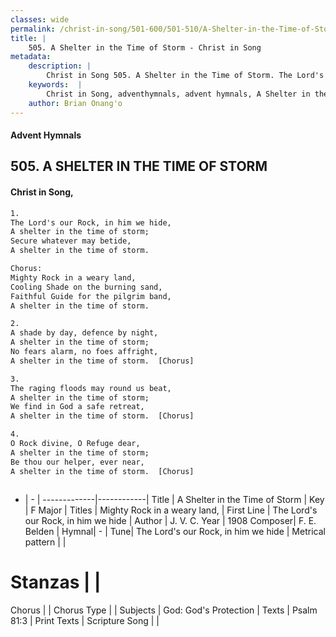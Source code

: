 ```yaml
---
classes: wide
permalink: /christ-in-song/501-600/501-510/A-Shelter-in-the-Time-of-Storm/
title: |
    505. A Shelter in the Time of Storm - Christ in Song
metadata:
    description: |
        Christ in Song 505. A Shelter in the Time of Storm. The Lord's our Rock, in him we hide, A shelter in the time of storm; Secure whatever may betide, A shelter in the time of storm. Chorus: Mighty Rock in a weary land, Cooling Shade on the burning sand, Faithful Guide for the pilgrim band, A shelter in the time of storm.
    keywords:  |
        Christ in Song, adventhymnals, advent hymnals, A Shelter in the Time of Storm, The Lord's our Rock, in him we hide. Mighty Rock in a weary land,
    author: Brian Onang'o
---
```


#### Advent Hymnals
## 505. A SHELTER IN THE TIME OF STORM
####  Christ in Song,

```txt
1.
The Lord's our Rock, in him we hide,
A shelter in the time of storm;
Secure whatever may betide,
A shelter in the time of storm.

Chorus:
Mighty Rock in a weary land,
Cooling Shade on the burning sand,
Faithful Guide for the pilgrim band,
A shelter in the time of storm.

2.
A shade by day, defence by night,
A shelter in the time of storm;
No fears alarm, no foes affright,
A shelter in the time of storm.  [Chorus]

3.
The raging floods may round us beat,
A shelter in the time of storm;
We find in God a safe retreat,
A shelter in the time of storm.  [Chorus]

4.
O Rock divine, O Refuge dear,
A shelter in the time of storm;
Be thou our helper, ever near,
A shelter in the time of storm.  [Chorus]



```

- |   -  |
-------------|------------|
Title | A Shelter in the Time of Storm |
Key | F Major |
Titles | Mighty Rock in a weary land, |
First Line | The Lord's our Rock, in him we hide |
Author | J. V. C.
Year | 1908
Composer| F. E. Belden |
Hymnal|  - |
Tune| The Lord's our Rock, in him we hide |
Metrical pattern | |
# Stanzas |  |
Chorus |  |
Chorus Type |  |
Subjects | God: God's Protection |
Texts | Psalm 81:3 |
Print Texts | 
Scripture Song |  |
    

